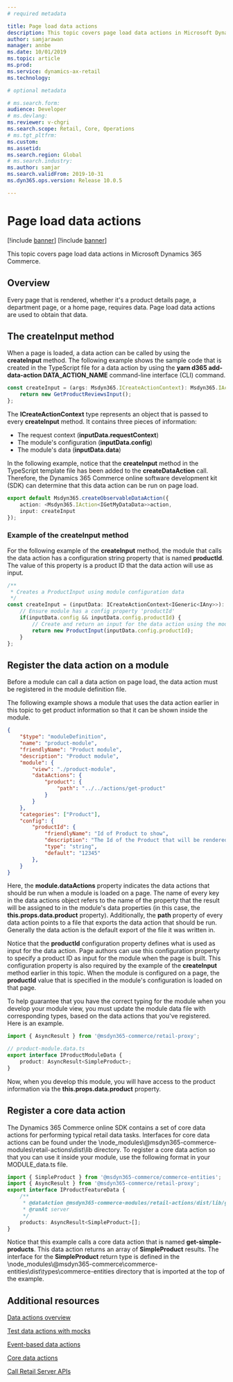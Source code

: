 ```yaml
---
# required metadata

title: Page load data actions
description: This topic covers page load data actions in Microsoft Dynamics 365 Commerce.
author: samjarawan
manager: annbe
ms.date: 10/01/2019
ms.topic: article
ms.prod: 
ms.service: dynamics-ax-retail
ms.technology: 

# optional metadata

# ms.search.form: 
audience: Developer
# ms.devlang: 
ms.reviewer: v-chgri
ms.search.scope: Retail, Core, Operations
# ms.tgt_pltfrm: 
ms.custom: 
ms.assetid: 
ms.search.region: Global
# ms.search.industry: 
ms.author: samjar
ms.search.validFrom: 2019-10-31
ms.dyn365.ops.version: Release 10.0.5

---
```


# Page load data actions

[!include [banner](../includes/preview-banner.md)]
[!include [banner](../includes/banner.md)]

This topic covers page load data actions in Microsoft Dynamics 365 Commerce. 

## Overview

Every page that is rendered, whether it's a product details page, a department page, or a home page, requires data. Page load data actions are used to obtain that data.

## The createInput method

When a page is loaded, a data action can be called by using the **createInput** method. The following example shows the sample code that is created in the TypeScript file for a data action by using the **yarn d365 add-data-action DATA\_ACTION\_NAME** command-line interface (CLI) command.

```typescript
const createInput = (args: Msdyn365.ICreateActionContext): Msdyn365.IActionInput => {
    return new GetProductReviewsInput();
};
```

The **ICreateActionContext** type represents an object that is passed to every **createInput** method. It contains three pieces of information:

- The request context (**inputData.requestContext**)
- The module's configuration (**inputData.config**)
- The module's data (**inputData.data**)

In the following example, notice that the **createInput** method in the TypeScript template file has been added to the **createDataAction** call. Therefore, the Dynamics 365 Commerce online software development kit (SDK) can determine that this data action can be run on page load.

```typescript
export default Msdyn365.createObservableDataAction({
    action: <Msdyn365.IAction<IGetMyDataData>>action,
    input: createInput
});
```

### Example of the createInput method

For the following example of the **createInput** method, the module that calls the data action has a configuration string property that is named **productId**. The value of this property is a product ID that the data action will use as input.

```typescript
/**
 * Creates a ProductInput using module configuration data
 */
const createInput = (inputData: ICreateActionContext<IGeneric<IAny>>): IActionInput => {
    // Ensure module has a config property 'productId'
    if(inputData.config && inputData.config.productId) {
        // Create and return an input for the data action using the module configuration data.
        return new ProductInput(inputData.config.productId);
    }
};
```

## Register the data action on a module

Before a module can call a data action on page load, the data action must be registered in the module definition file.

The following example shows a module that uses the data action earlier in this topic to get product information so that it can be shown inside the module.

```json
{
    "$type": "moduleDefinition",
    "name": "product-module",
    "friendlyName": "Product module",
    "description": "Product module",
    "module": {
        "view": "./product-module",
        "dataActions": {
            "product": {
                "path": "../../actions/get-product"
            }
        }
    },
    "categories": ["Product"],
    "config": {
        "productId": {
            "friendlyName": "Id of Product to show",
            "description": "The Id of the Product that will be rendered in this module",
            "type": "string",
            "default": "12345"
        },
    }
}
```

Here, the **module.dataActions** property indicates the data actions that should be run when a module is loaded on a page. The name of every key in the data actions object refers to the name of the property that the result will be assigned to in the module's data properties (in this case, the **this.props.data.product** property). Additionally, the **path** property of every data action points to a file that exports the data action that should be run. Generally the data action is the default export of the file it was written in.

Notice that the **productId** configuration property defines what is used as input for the data action. Page authors can use this configuration property to specify a product ID as input for the module when the page is built. This configuration property is also required by the example of the **createInput** method earlier in this topic. When the module is configured on a page, the **productId** value that is specified in the module's configuration is loaded on that page.

To help guarantee that you have the correct typing for the module when you develop your module view, you must update the module data file with corresponding types, based on the data actions that you've registered. Here is an example.

```typescript
import { AsyncResult } from '@msdyn365-commerce/retail-proxy';

// product-module.data.ts
export interface IProductModuleData {
    product: AsyncResult<SimpleProduct>;
}
```

Now, when you develop this module, you will have access to the product information via the **this.props.data.product** property.

## Register a core data action

The Dynamics 365 Commerce online SDK contains a set of core data actions for performing typical retail data tasks. Interfaces for core data actions can be found under the \\node\_modules\\@msdyn365-commerce-modules\\retail-actions\\dist\\lib directory. To register a core data action so that you can use it inside your module, use the following format in your MODULE\_data.ts file.

```typescript
import { SimpleProduct } from '@msdyn365-commerce/commerce-entities';
import { AsyncResult } from '@msdyn365-commerce/retail-proxy';
export interface IProductFeatureData {
    /**
     * @dataAction @msdyn365-commerce-modules/retail-actions/dist/lib/get-simple-products
     * @runAt server
     */
    products: AsyncResult<SimpleProduct>[];
}
```

Notice that this example calls a core data action that is named **get-simple-products**. This data action returns an array of **SimpleProduct** results. The interface for the **SimpleProduct** return type is defined in the \\node\_modules\\@msdyn365-commerce\\commerce-entities\\dist\\types\\commerce-entities directory that is imported at the top of the example.

## Additional resources

[Data actions overview](data-actions.md)

[Test data actions with mocks](test-data-action-mocks.md)

[Event-based data actions](event-based-data-actions.md)

[Core data actions](core-data-actions.md)

[Call Retail Server APIs](call-retail-server-apis.md)

